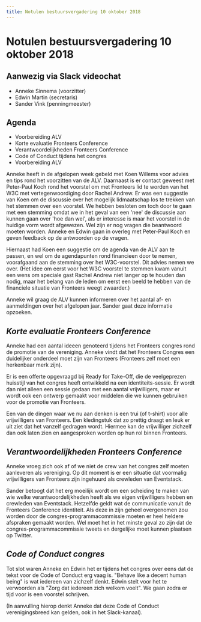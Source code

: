 ```yaml
---
title: Notulen bestuursvergadering 10 oktober 2018
---
```


# Notulen bestuursvergadering 10 oktober 2018

## Aanwezig via Slack videochat

-   Anneke Sinnema (voorzitter)
-   Edwin Martin (secretaris)
-   Sander Vink (penningmeester)

## Agenda

-   Voorbereiding ALV
-   Korte evaluatie Fronteers Conference
-   Verantwoordelijkheden Fronteers Conference
-   Code of Conduct tijdens het congres
-   Voorbereiding ALV

Anneke heeft in de afgelopen week gebeld met Koen Willems voor advies en tips rond het voorzitten van de ALV. Daarnaast is er contact geweest met Peter-Paul Koch rond het voorstel om met Fronteers lid te worden van het W3C met vertegenwoordiging door Rachel Andrew. Er was een suggestie van Koen om de discussie over het mogelijk lidmaatschap los te trekken van het stemmen over een voorstel. We hebben besloten om toch door te gaan met een stemming omdat we in het geval van een 'nee' de discussie aan kunnen gaan over 'hoe dan wel', als er interesse is maar het voorstel in de huidige vorm wordt afgewezen. Wel zijn er nog vragen die beantwoord moeten worden. Anneke en Edwin gaan in overleg met Peter-Paul Koch en geven feedback op de antwoorden op de vragen.

Hiernaast had Koen een suggestie om de agenda van de ALV aan te passen, en wel om de agendapunten rond financieen door te nemen, voorafgaand aan de stemming over het W3C-voorstel. Dit advies nemen we over. (Het idee om eerst voor het W3C voorstel te stemmen kwam vanuit een wens om speciale gast Rachel Andrew niet langer op te houden dan nodig, maar het belang van de leden om eerst een beeld te hebben van de financiele situatie van Fronteers weegt zwaarder.)

Anneke wil graag de ALV kunnen informeren over het aantal af- en aanmeldingen over het afgelopen jaar. Sander gaat deze informatie opzoeken.

## _Korte evaluatie Fronteers Conference_

Anneke had een aantal ideeen genoteerd tijdens het Fronteers congres rond de promotie van de vereniging. Anneke vindt dat het Fronteers Congres een duidelijker onderdeel moet zijn van Fronteers (Fronteers zelf moet een herkenbaar merk zijn).

Er is een offerte opgevraagd bij Ready for Take-Off, die de veelgeprezen huisstijl van het congres heeft ontwikkeld na een identiteits-sessie. Er wordt dan niet alleen een sessie gedaan met een aantal vrijwilligers, maar er wordt ook een ontwerp gemaakt voor middelen die we kunnen gebruiken voor de promotie van Fronteers.

Een van de dingen waar we nu aan denken is een trui (of t-shirt) voor alle vrijwilligers van Fronteers. Een kledingstuk dat zo prettig draagt en leuk er uit ziet dat het vanzelf gedragen wordt. Hiermee kan de vrijwilliger zichzelf dan ook laten zien en aangesproken worden op hun rol binnen Fronteers.

## _Verantwoordelijkheden Fronteers Conference_

Anneke vroeg zich ook af of we niet de crew van het congres zelf moeten aanleveren als vereniging. Op dit moment is er een situatie dat voormalig vrijwilligers van Fronteers zijn ingehuurd als crewleden van Eventstack.

Sander betoogt dat het erg moeilijk wordt om een scheiding te maken van wie welke verantwoordelijkheden heeft als we eigen vrijwilligers hebben en crewleden van Eventstack. Hetzelfde geldt wat de communicatie vanuit de Fronteers Conference identiteit. Als deze in zijn geheel overgenomen zou worden door de congres-programmacommissie moeten er heel heldere afspraken gemaakt worden. Wel moet het in het minste geval zo zijn dat de congres-programmacommissie tweets en dergelijke moet kunnen plaatsen op Twitter.

## _Code of Conduct congres_

Tot slot waren Anneke en Edwin het er tijdens het congres over eens dat de tekst voor de Code of Conduct erg vaag is. "Behave like a decent human being" is wat iedereen van zichzelf denkt. Edwin stelt voor het te verwoorden als "Zorg dat iedereen zich welkom voelt". We gaan zodra er tijd voor is een voorstel schrijven.

(In aanvulling hierop denkt Anneke dat deze Code of Conduct verenigingsbreed kan gelden, ook in het Slack-kanaal).
